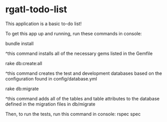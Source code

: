 rgatl-todo-list
===============

This application is a basic to-do list!

To get this app up and running, run these commands in console:

bundle install

^this command installs all of the necessary gems listed in the Gemfile

rake db:create:all

^this command creates the test and development databases based on the configuration found in config/database.yml

rake db:migrate

^this command adds all of the tables and table attributes to the database defined in the migration files in db/migrate

Then, to run the tests, run this command in console:
rspec spec
